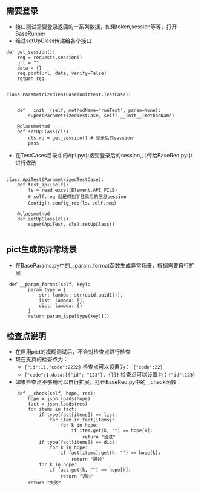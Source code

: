 ## 需要登录
* 接口测试需要登录返回的一系列数据，如果token,session等等，打开BaseRunner
* 经过setUpClass传递给各个接口

```
def get_session():
    req = requests.session()
    url = ""
    data = {}
    req.post(url, data, verify=False)
    return req


class ParametrizedTestCase(unittest.TestCase):
  

    def __init__(self, methodName='runTest', param=None):
        super(ParametrizedTestCase, self).__init__(methodName)

    @classmethod
    def setUpClass(cls):
        cls.rq = get_session() # 登录后的session
        pass
```


* 在TestCases目录中的Api.py中接受登录后的session,并传给BaseReq.py中进行修改

```

class ApiTest(ParametrizedTestCase):
    def test_api(self):
		ls = read_excel(Element.API_FILE)
		# self.req 就是得到了登录后的信息session 
	    Config().config_req(ls，self.req)

    @classmethod
    def setUpClass(cls):
        super(ApiTest, cls).setUpClass()
        

```


## pict生成的异常场景

* 在BaseParams.py中的__param_format函数生成异常场景，根据需要自行扩展

```
 def __param_format(self, key):
        param_type = {
            str: lambda: str(uuid.uuid1()),
            list: lambda: [],
            dict: lambda: {}
        }
        return param_type[type(key)]()
```

## 检查点说明
* 在启用pict的模糊测试后，不会对检查点进行检查
* 现在支持的检查点为：
	* ```{"id":11,"code":2222}```  检查点可以设置为：``` {"code":22}```
	*  ```{"code":1,data:[{"id": "123"}, {}]}```  检查点可以设置为：```{"id":123}```
* 如果检查点不够用可以自行扩展，打开BaseReq.py中的__check函数：

```
    def __check(self, hope, res):
        hope = json.loads(hope)
        fact = json.loads(res)
        for items in fact:
            if type(fact[items]) == list:
                for item in fact[items]:
                    for k in hope:
                        if item.get(k, "") == hope[k]:
                            return "通过"
            if type(fact[items]) == dict:
                for k in hope:
                    if fact[items].get(k, "") == hope[k]:
                        return "通过"
            for k in hope:
                if fact.get(k, "") == hope[k]:
                    return "通过"
        return "失败"
```
